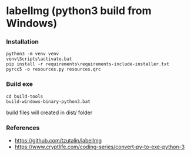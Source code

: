 # labelImg (python3 build from Windows)

### Installation
```
python3 -m venv venv
venv\Scripts\activate.bat
pip install -r requirements\requirements-include-installer.txt
pyrcc5 -o resources.py resources.qrc
```

### Build exe
```
cd build-tools
build-windows-binary-python3.bat
```
build files will created in dist/ folder

### References
* https://github.com/tzutalin/labelImg
* https://www.cryptlife.com/coding-series/convert-py-to-exe-python-3
